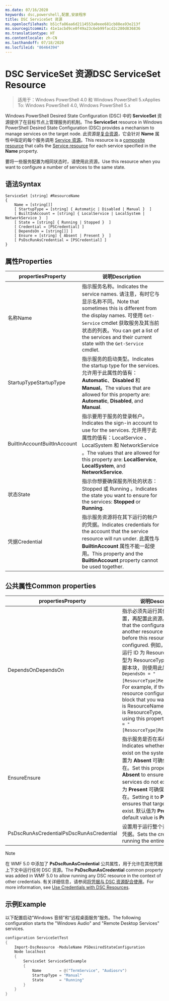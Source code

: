 ```yaml
---
ms.date: 07/16/2020
keywords: dsc,powershell,配置,安装程序
title: DSC ServiceSet 资源
ms.openlocfilehash: b51cfa86aa6d2114553a0eee681cb88ea93e213f
ms.sourcegitcommit: 41e1acbd9ce0f49a23c6eb99facd2c280d836836
ms.translationtype: HT
ms.contentlocale: zh-CN
ms.lasthandoff: 07/18/2020
ms.locfileid: "86464394"
---
```

# <a name="dsc-serviceset-resource"></a><span data-ttu-id="0ca5e-103">DSC ServiceSet 资源</span><span class="sxs-lookup"><span data-stu-id="0ca5e-103">DSC ServiceSet Resource</span></span>

> <span data-ttu-id="0ca5e-104">适用于：Windows PowerShell 4.0 和 Windows PowerShell 5.x</span><span class="sxs-lookup"><span data-stu-id="0ca5e-104">Applies To: Windows PowerShell 4.0, Windows PowerShell 5.x</span></span>

<span data-ttu-id="0ca5e-105">Windows PowerShell Desired State Configuration (DSC) 中的 **ServiceSet** 资源提供了在目标节点上管理服务的机制。</span><span class="sxs-lookup"><span data-stu-id="0ca5e-105">The **ServiceSet** resource in Windows PowerShell Desired State Configuration (DSC) provides a mechanism to manage services on the target node.</span></span> <span data-ttu-id="0ca5e-106">此资源是[复合资源](../../../resources/authoringResourceComposite.md)，它会针对 **Name** 属性中指定的每个服务调用 [Service 资源](serviceResource.md)。</span><span class="sxs-lookup"><span data-stu-id="0ca5e-106">This resource is a [composite resource](../../../resources/authoringResourceComposite.md) that calls the [Service resource](serviceResource.md) for each service specified in the **Name** property.</span></span>

<span data-ttu-id="0ca5e-107">要将一些服务配置为相同状态时，请使用此资源。</span><span class="sxs-lookup"><span data-stu-id="0ca5e-107">Use this resource when you want to configure a number of services to the same state.</span></span>

## <a name="syntax"></a><span data-ttu-id="0ca5e-108">语法</span><span class="sxs-lookup"><span data-stu-id="0ca5e-108">Syntax</span></span>

```Syntax
ServiceSet [string] #ResourceName
{
    Name = [string[]]
    [ StartupType = [string] { Automatic | Disabled | Manual }  ]
    [ BuiltInAccount = [string] { LocalService | LocalSystem | NetworkService }  ]
    [ State = [string] { Running | Stopped }  ]
    [ Credential = [PSCredential] ]
    [ DependsOn = [string[]] ]
    [ Ensure = [string] { Absent | Present }  ]
    [ PsDscRunAsCredential = [PSCredential] ]
}
```

## <a name="properties"></a><span data-ttu-id="0ca5e-109">属性</span><span class="sxs-lookup"><span data-stu-id="0ca5e-109">Properties</span></span>

|<span data-ttu-id="0ca5e-110">properties</span><span class="sxs-lookup"><span data-stu-id="0ca5e-110">Property</span></span> |<span data-ttu-id="0ca5e-111">说明</span><span class="sxs-lookup"><span data-stu-id="0ca5e-111">Description</span></span> |
|---|---|
|<span data-ttu-id="0ca5e-112">名称</span><span class="sxs-lookup"><span data-stu-id="0ca5e-112">Name</span></span> |<span data-ttu-id="0ca5e-113">指示服务名称。</span><span class="sxs-lookup"><span data-stu-id="0ca5e-113">Indicates the service names.</span></span> <span data-ttu-id="0ca5e-114">请注意，有时它与显示名称不同。</span><span class="sxs-lookup"><span data-stu-id="0ca5e-114">Note that sometimes this is different from the display names.</span></span> <span data-ttu-id="0ca5e-115">可使用 `Get-Service` cmdlet 获取服务及其当前状态的列表。</span><span class="sxs-lookup"><span data-stu-id="0ca5e-115">You can get a list of the services and their current state with the `Get-Service` cmdlet.</span></span> |
|<span data-ttu-id="0ca5e-116">StartupType</span><span class="sxs-lookup"><span data-stu-id="0ca5e-116">StartupType</span></span> |<span data-ttu-id="0ca5e-117">指示服务的启动类型。</span><span class="sxs-lookup"><span data-stu-id="0ca5e-117">Indicates the startup type for the services.</span></span> <span data-ttu-id="0ca5e-118">允许用于此属性的值有：**Automatic**、**Disabled** 和 **Manual**。</span><span class="sxs-lookup"><span data-stu-id="0ca5e-118">The values that are allowed for this property are: **Automatic**, **Disabled**, and **Manual**.</span></span> |
|<span data-ttu-id="0ca5e-119">BuiltInAccount</span><span class="sxs-lookup"><span data-stu-id="0ca5e-119">BuiltInAccount</span></span> |<span data-ttu-id="0ca5e-120">指示要用于服务的登录帐户。</span><span class="sxs-lookup"><span data-stu-id="0ca5e-120">Indicates the sign-in account to use for the services.</span></span> <span data-ttu-id="0ca5e-121">允许用于此属性的值有：LocalService  、LocalSystem  和 NetworkService  。</span><span class="sxs-lookup"><span data-stu-id="0ca5e-121">The values that are allowed for this property are: **LocalService**, **LocalSystem**, and **NetworkService**.</span></span> |
|<span data-ttu-id="0ca5e-122">状态</span><span class="sxs-lookup"><span data-stu-id="0ca5e-122">State</span></span> |<span data-ttu-id="0ca5e-123">指示你想要确保服务所处的状态：Stopped  或 Running  。</span><span class="sxs-lookup"><span data-stu-id="0ca5e-123">Indicates the state you want to ensure for the services: **Stopped** or **Running**.</span></span> |
|<span data-ttu-id="0ca5e-124">凭据</span><span class="sxs-lookup"><span data-stu-id="0ca5e-124">Credential</span></span> |<span data-ttu-id="0ca5e-125">指示服务资源将在其下运行的帐户的凭据。</span><span class="sxs-lookup"><span data-stu-id="0ca5e-125">Indicates credentials for the account that the service resource will run under.</span></span> <span data-ttu-id="0ca5e-126">此属性与 **BuiltinAccount** 属性不能一起使用。</span><span class="sxs-lookup"><span data-stu-id="0ca5e-126">This property and the **BuiltinAccount** property cannot be used together.</span></span> |

## <a name="common-properties"></a><span data-ttu-id="0ca5e-127">公共属性</span><span class="sxs-lookup"><span data-stu-id="0ca5e-127">Common properties</span></span>

|<span data-ttu-id="0ca5e-128">properties</span><span class="sxs-lookup"><span data-stu-id="0ca5e-128">Property</span></span> |<span data-ttu-id="0ca5e-129">说明</span><span class="sxs-lookup"><span data-stu-id="0ca5e-129">Description</span></span> |
|---|---|
|<span data-ttu-id="0ca5e-130">DependsOn</span><span class="sxs-lookup"><span data-stu-id="0ca5e-130">DependsOn</span></span> |<span data-ttu-id="0ca5e-131">指示必须先运行其他资源的配置，再配置此资源。</span><span class="sxs-lookup"><span data-stu-id="0ca5e-131">Indicates that the configuration of another resource must run before this resource is configured.</span></span> <span data-ttu-id="0ca5e-132">例如，如果想要首先运行 ID 为 ResourceName、类型为 ResourceType 的资源配置脚本块，则使用此属性的语法为 `DependsOn = "[ResourceType]ResourceName"`。</span><span class="sxs-lookup"><span data-stu-id="0ca5e-132">For example, if the ID of the resource configuration script block that you want to run first is ResourceName and its type is ResourceType, the syntax for using this property is `DependsOn = "[ResourceType]ResourceName"`.</span></span> |
|<span data-ttu-id="0ca5e-133">Ensure</span><span class="sxs-lookup"><span data-stu-id="0ca5e-133">Ensure</span></span> |<span data-ttu-id="0ca5e-134">指示服务是否在系统中存在。</span><span class="sxs-lookup"><span data-stu-id="0ca5e-134">Indicates whether the services exist on the system.</span></span> <span data-ttu-id="0ca5e-135">将此属性设置为 **Absent** 可确保服务不存在。</span><span class="sxs-lookup"><span data-stu-id="0ca5e-135">Set this property to **Absent** to ensure that the services do not exist.</span></span> <span data-ttu-id="0ca5e-136">将它设置为 **Present** 可确保目标服务存在。</span><span class="sxs-lookup"><span data-stu-id="0ca5e-136">Setting it to **Present** ensures that target services exist.</span></span> <span data-ttu-id="0ca5e-137">默认值为 **Present**。</span><span class="sxs-lookup"><span data-stu-id="0ca5e-137">The default value is **Present**.</span></span> |
|<span data-ttu-id="0ca5e-138">PsDscRunAsCredential</span><span class="sxs-lookup"><span data-stu-id="0ca5e-138">PsDscRunAsCredential</span></span> |<span data-ttu-id="0ca5e-139">设置用于运行整个资源的身份的凭据。</span><span class="sxs-lookup"><span data-stu-id="0ca5e-139">Sets the credential for running the entire resource as.</span></span> |

> [!NOTE]
> <span data-ttu-id="0ca5e-140">在 WMF 5.0 中添加了 **PsDscRunAsCredential** 公共属性，用于允许在其他凭据上下文中运行任何 DSC 资源。</span><span class="sxs-lookup"><span data-stu-id="0ca5e-140">The **PsDscRunAsCredential** common property was added in WMF 5.0 to allow running any DSC resource in the context of other credentials.</span></span> <span data-ttu-id="0ca5e-141">有关详细信息，请参阅[将凭据与 DSC 资源配合使用](../../../configurations/runasuser.md)。</span><span class="sxs-lookup"><span data-stu-id="0ca5e-141">For more information, see [Use Credentials with DSC Resources](../../../configurations/runasuser.md).</span></span>

## <a name="example"></a><span data-ttu-id="0ca5e-142">示例</span><span class="sxs-lookup"><span data-stu-id="0ca5e-142">Example</span></span>

<span data-ttu-id="0ca5e-143">以下配置启动“Windows 音频”和“远程桌面服务”服务。</span><span class="sxs-lookup"><span data-stu-id="0ca5e-143">The following configuration starts the "Windows Audio" and "Remote Desktop Services" services.</span></span>

```powershell
configuration ServiceSetTest
{
    Import-DscResource -ModuleName PSDesiredStateConfiguration
    Node localhost
    {
        ServiceSet ServiceSetExample
        {
            Name        = @("TermService", "Audiosrv")
            StartupType = "Manual"
            State       = "Running"
        }
    }
}
```
